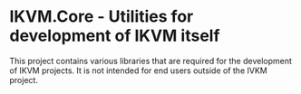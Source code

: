 # IKVM.Core - Utilities for development of IKVM itself

This project contains various libraries that are required for the development of IKVM projects. It is not intended for end users outside of the IVKM project.
